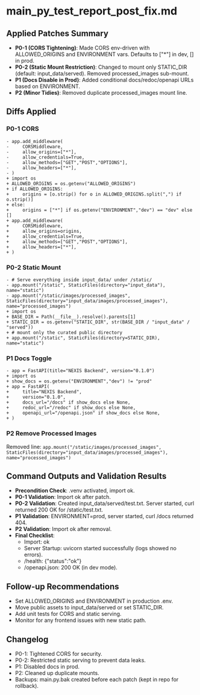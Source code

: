 # main_py_test_report_post_fix.md

## Applied Patches Summary
- **P0-1 (CORS Tightening)**: Made CORS env-driven with ALLOWED_ORIGINS and ENVIRONMENT vars. Defaults to ["*"] in dev, [] in prod.
- **P0-2 (Static Mount Restriction)**: Changed to mount only STATIC_DIR (default: input_data/served). Removed processed_images sub-mount.
- **P1 (Docs Disable in Prod)**: Added conditional docs/redoc/openapi URLs based on ENVIRONMENT.
- **P2 (Minor Tidies)**: Removed duplicate processed_images mount line.

## Diffs Applied
### P0-1 CORS
```
- app.add_middleware(
-     CORSMiddleware,
-     allow_origins=["*"],
-     allow_credentials=True,
-     allow_methods=["GET","POST","OPTIONS"],
-     allow_headers=["*"],
- )
+ import os
+ ALLOWED_ORIGINS = os.getenv("ALLOWED_ORIGINS")
+ if ALLOWED_ORIGINS:
+     origins = [o.strip() for o in ALLOWED_ORIGINS.split(",") if o.strip()]
+ else:
+     origins = ["*"] if os.getenv("ENVIRONMENT","dev") == "dev" else []
+ app.add_middleware(
+     CORSMiddleware,
+     allow_origins=origins,
+     allow_credentials=True,
+     allow_methods=["GET","POST","OPTIONS"],
+     allow_headers=["*"],
+ )
```

### P0-2 Static Mount
```
- # Serve everything inside input_data/ under /static/
- app.mount("/static", StaticFiles(directory="input_data"), name="static")
- app.mount("/static/images/processed_images", StaticFiles(directory="input_data/images/processed_images"), name="processed_images")
+ import os
+ BASE_DIR = Path(__file__).resolve().parents[1]
+ STATIC_DIR = os.getenv("STATIC_DIR", str(BASE_DIR / "input_data" / "served"))
+ # mount only the curated public directory
+ app.mount("/static", StaticFiles(directory=STATIC_DIR), name="static")
```

### P1 Docs Toggle
```
- app = FastAPI(title="NEXIS Backend", version="0.1.0")
+ import os
+ show_docs = os.getenv("ENVIRONMENT","dev") != "prod"
+ app = FastAPI(
+     title="NEXIS Backend",
+     version="0.1.0",
+     docs_url="/docs" if show_docs else None,
+     redoc_url="/redoc" if show_docs else None,
+     openapi_url="/openapi.json" if show_docs else None,
+ )
```

### P2 Remove Processed Images
Removed line: `app.mount("/static/images/processed_images", StaticFiles(directory="input_data/images/processed_images"), name="processed_images")`

## Command Outputs and Validation Results
- **Precondition Check**: .venv activated, import ok.
- **P0-1 Validation**: Import ok after patch.
- **P0-2 Validation**: Created input_data/served/test.txt. Server started, curl returned 200 OK for /static/test.txt.
- **P1 Validation**: ENVIRONMENT=prod, server started, curl /docs returned 404.
- **P2 Validation**: Import ok after removal.
- **Final Checklist**:
  - Import: ok
  - Server Startup: uvicorn started successfully (logs showed no errors).
  - /health: {"status":"ok"}
  - /openapi.json: 200 OK (in dev mode).

## Follow-up Recommendations
- Set ALLOWED_ORIGINS and ENVIRONMENT in production .env.
- Move public assets to input_data/served or set STATIC_DIR.
- Add unit tests for CORS and static serving.
- Monitor for any frontend issues with new static path.

## Changelog
- P0-1: Tightened CORS for security.
- P0-2: Restricted static serving to prevent data leaks.
- P1: Disabled docs in prod.
- P2: Cleaned up duplicate mounts.
- Backups: main.py.bak created before each patch (kept in repo for rollback).